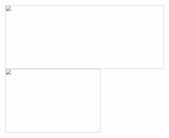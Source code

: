 <img height=200em width=500px src="https://github-readme-stats.vercel.app/api?username=akaLuisinho&theme=dracula">
<img height=200em width=300px src="https://github-readme-stats.vercel.app/api/top-langs/?username=akaLuisinho&theme=dracula">
